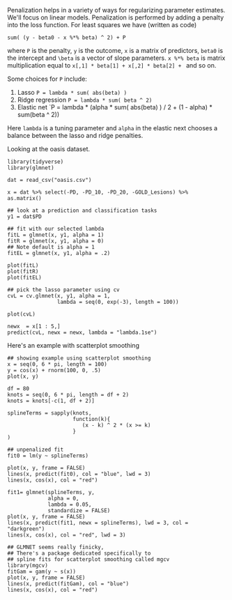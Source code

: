 
Penalization helps in a variety of ways for regularizing parameter estimates. We'll focus on linear models.
Penalization is performed by adding a penalty into the loss function. For least squares we have (written as code)

```
sum( (y - beta0 - x %*% beta) ^ 2) + P
```

where `P` is the penalty, `y` is the outcome, `x` is a matrix of predictors, `beta0` is the intercept and `\beta` is a 
vector of slope parameters. `x %*% beta` is matrix multiplication equal to `x[,1] * beta[1] + x[,2] * beta[2] + ` and so on.

Some choices for `P` include:

1. Lasso `P = lambda * sum( abs(beta) )`
2. Ridge regression `P = lambda * sum( beta ^ 2)`
3. Elastic net `P = lambda * (alpha * sum( abs(beta) ) / 2 + (1 - alpha) * sum(beta ^ 2))

Here `lambda` is a tuning parameter and `alpha` in the elastic next chooses a balance between the lasso and ridge penalties.

Looking at the oasis dataset.

```
library(tidyverse)
library(glmnet)

dat = read_csv("oasis.csv")

x = dat %>% select(-PD, -PD_10, -PD_20, -GOLD_Lesions) %>%  as.matrix()

## look at a prediction and classification tasks
y1 = dat$PD

## fit with our selected lambda
fitL = glmnet(x, y1, alpha = 1)
fitR = glmnet(x, y1, alpha = 0)
## Note default is alpha = 1
fitEL = glmnet(x, y1, alpha = .2)

plot(fitL)
plot(fitR)
plot(fitEL)

## pick the lasso parameter using cv
cvL = cv.glmnet(x, y1, alpha = 1, 
                lambda = seq(0, exp(-3), length = 100))

plot(cvL)

newx  = x[1 : 5,]
predict(cvL, newx = newx, lambda = "lambda.1se")
```

Here's an example with scatterplot smoothing
```
## showing example using scatterplot smoothing
x = seq(0, 6 * pi, length = 100)
y = cos(x) + rnorm(100, 0, .5)
plot(x, y)

df = 80
knots = seq(0, 6 * pi, length = df + 2)
knots = knots[-c(1, df + 2)]

splineTerms = sapply(knots, 
                     function(k){
                        (x - k) ^ 2 * (x >= k)
                     }
)

## unpenalized fit
fit0 = lm(y ~ splineTerms)

plot(x, y, frame = FALSE)
lines(x, predict(fit0), col = "blue", lwd = 3)
lines(x, cos(x), col = "red")

fit1= glmnet(splineTerms, y,
             alpha = 0,
             lambda = 0.05,
             standardize = FALSE)
plot(x, y, frame = FALSE)
lines(x, predict(fit1, newx = splineTerms), lwd = 3, col = "darkgreen")
lines(x, cos(x), col = "red", lwd = 3)

## GLMNET seems really finicky, 
## There's a package dedicated specifically to
## spline fits for scatterplot smoothing called mgcv
library(mgcv)
fitGam = gam(y ~ s(x))
plot(x, y, frame = FALSE)
lines(x, predict(fitGam), col = "blue")
lines(x, cos(x), col = "red")
```








